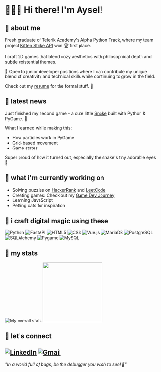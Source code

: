 # 👩🏻‍💻 Hi there! I'm Aysel!

## 🐾 about me
Fresh graduate of Telerik Academy's Alpha Python Track, where my team project [Kitten Strike API](https://github.com/Alpha63-Match-Score/Match_Score) won 🏆 first place.

I craft 2D games that blend cozy aesthetics with philosophical depth and subtle existential themes.

🚀 Open to junior developer positions where I can contribute my unique blend of creativity and technical skills while continuing to grow in the field.

Check out my [resume](https://github.com/aysieelf/aysieelf/blob/main/AyselKaradayiResume.pdf) for the formal stuff. 📝

## 🐾 latest news
Just finished my second game - a cute little [Snake](https://github.com/aysieelf/Snake) built with Python & PyGame. 🐍

What I learned while making this:
- How particles work in PyGame 
- Grid-based movement
- Game states 

Super proud of how it turned out, especially the snake's tiny adorable eyes 👀 

## 🐾 what i'm currently working on
- Solving puzzles on [HackerRank](https://github.com/aysieelf/HackerRank-Solutions) and [LeetCode](https://github.com/aysieelf/LeetCode-Solutions)
- Creating games: Check out my [Game Dev Journey](https://github.com/aysieelf/Game-Dev-Journey)
- Learning JavaScript
- Petting cats for inspiration

## 🌈 i craft digital magic using these
![Python](https://img.shields.io/badge/Python-3776AB?style=for-the-badge&logo=python&logoColor=white)
![FastAPI](https://img.shields.io/badge/FastAPI-009688?style=for-the-badge&logo=fastapi&logoColor=white)
![HTML5](https://img.shields.io/badge/HTML5-E34F26?style=for-the-badge&logo=html5&logoColor=white)
![CSS](https://img.shields.io/badge/CSS-1572B6?style=for-the-badge&logo=css3&logoColor=white)
![Vue.js](https://img.shields.io/badge/Vue.js-4FC08D?style=for-the-badge&logo=vue.js&logoColor=white)
![MariaDB](https://img.shields.io/badge/MariaDB-003545?style=for-the-badge&logo=mariadb&logoColor=white)
![PostgreSQL](https://img.shields.io/badge/PostgreSQL-316192?style=for-the-badge&logo=postgresql&logoColor=white)
![SQLAlchemy](https://img.shields.io/badge/SQLAlchemy-D71F00?style=for-the-badge&logo=sqlalchemy&logoColor=white)
![Pygame](https://img.shields.io/badge/Pygame-2C2D72?style=for-the-badge&logo=python&logoColor=white)
![MySQL](https://img.shields.io/badge/MySQL-4479A1?style=for-the-badge&logo=mysql&logoColor=white)

## 🐾 my stats
![My overall stats](https://github-readme-streak-stats.herokuapp.com/?user=aysieelf&theme=radical)
<img height="195em" src="https://github-readme-stats.vercel.app/api/top-langs/?username=aysieelf&layout=compact&theme=radical&card_width=200"/>



## 🐾 let's connect

[![LinkedIn](https://img.shields.io/badge/linkedin-%230077B5.svg?style=for-the-badge&logo=linkedin&logoColor=white)](https://www.linkedin.com/in/aysieelf/)
[![Gmail](https://img.shields.io/badge/Gmail-D14836?style=for-the-badge&logo=gmail&logoColor=white)](mailto:aysie.elf@gmail.com)
---
*"In a world full of bugs, be the debugger you wish to see! 🐝"*
